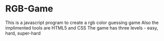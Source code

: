 # RGB-Game
This is a javascript program to create a rgb color guessing game
Also the implimented tools are HTML5 and CSS
The game has three levels - easy, hard, super-hard

